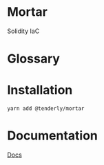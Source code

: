 # Mortar

Solidity IaC

# Glossary



# Installation

```
yarn add @tenderly/mortar
```

# Documentation

[Docs](./docs/README.md)
